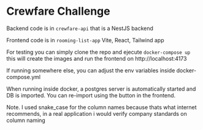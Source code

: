 # Crewfare Challenge

Backend code is in `crewfare-api` that is a NestJS backend

Frontend code is in `rooming-list-app` Vite, React, Tailwind app

For testing you can simply clone the repo and ejecute `docker-compose up` this will create the images and run the frontend on http://localhost:4173

If running somewhere else, you can adjust the env variables inside docker-compose.yml

When running inside docker, a postgres server is automatically started and DB is imported. You can re-import using the button in the frontend.

Note. I used snake_case for the column names because thats what internet recommends, in a real application i would verify company standards on column naming